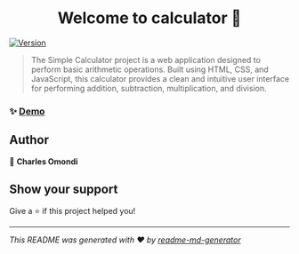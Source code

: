 <h1 align="center">Welcome to calculator 👋</h1>
<p>
  <a href="https://www.npmjs.com/package/calculator" target="_blank">
    <img alt="Version" src="https://img.shields.io/npm/v/calculator.svg">
  </a>
</p>

> The Simple Calculator project is a web application designed to perform basic arithmetic operations. Built using HTML, CSS, and JavaScript, this calculator provides a clean and intuitive user interface for performing addition, subtraction, multiplication, and division.

### ✨ [Demo](https://tonycharles377.github.io/simple-calculator/)

## Author

👤 **Charles Omondi**


## Show your support

Give a ⭐️ if this project helped you!

***
_This README was generated with ❤️ by [readme-md-generator](https://github.com/kefranabg/readme-md-generator)_